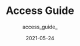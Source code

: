 ---
author: access_guide_
date: 2021-05-24
eleventyExcludeFromCollections: true
layout: post.njk
tags:
  - website
  - accessibility
target_url: https://accessguide.io/
title: Access Guide
---
